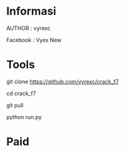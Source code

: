 # Informasi

AUTHOR : vyrexc

Facebook : Vyex New

# Tools 

git clone https://github.com/vyrexc/crack_f7

cd crack_f7

git pull

python run.py

# Paid 
